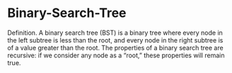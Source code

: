 # Binary-Search-Tree
Definition. A binary search tree (BST) is a binary tree where every node in the left subtree is less than the root, and every node in the right subtree is of a value greater than the root. The properties of a binary search tree are recursive: if we consider any node as a “root,” these properties will remain true.

